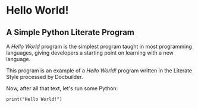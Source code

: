 
# Hello World!

## A Simple Python Literate Program

A *Hello World* program is the simplest program taught in most programming languages, giving developers a starting point on learning with a new language.

This program is an example of a *Hello World!* program written in the Literate Style processed by Docbuilder.

Now, after all that text, let's run some Python:

```
print("Hello World!")
```
